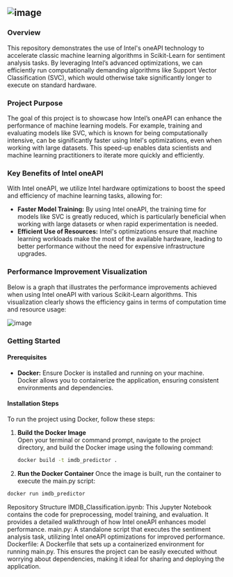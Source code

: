 ## ![image](https://github.com/user-attachments/assets/f4bea3b5-25a7-4065-bb9a-b40574d777a3)

### Overview

This repository demonstrates the use of Intel's oneAPI technology to accelerate classic machine learning algorithms in Scikit-Learn for sentiment analysis tasks. By leveraging Intel’s advanced optimizations, we can efficiently run computationally demanding algorithms like Support Vector Classification (SVC), which would otherwise take significantly longer to execute on standard hardware.

### Project Purpose

The goal of this project is to showcase how Intel’s oneAPI can enhance the performance of machine learning models. For example, training and evaluating models like SVC, which is known for being computationally intensive, can be significantly faster using Intel's optimizations, even when working with large datasets. This speed-up enables data scientists and machine learning practitioners to iterate more quickly and efficiently.

### Key Benefits of Intel oneAPI

With Intel oneAPI, we utilize Intel hardware optimizations to boost the speed and efficiency of machine learning tasks, allowing for:

- **Faster Model Training:** By using Intel oneAPI, the training time for models like SVC is greatly reduced, which is particularly beneficial when working with large datasets or when rapid experimentation is needed.
- **Efficient Use of Resources:** Intel's optimizations ensure that machine learning workloads make the most of the available hardware, leading to better performance without the need for expensive infrastructure upgrades.

### Performance Improvement Visualization

Below is a graph that illustrates the performance improvements achieved when using Intel oneAPI with various Scikit-Learn algorithms. This visualization clearly shows the efficiency gains in terms of computation time and resource usage:

![image](https://github.com/user-attachments/assets/802497c2-7408-425c-a205-d2f2a0b6316b)

### Getting Started

#### Prerequisites

- **Docker:** Ensure Docker is installed and running on your machine. Docker allows you to containerize the application, ensuring consistent environments and dependencies.

#### Installation Steps
To run the project using Docker, follow these steps:

1. **Build the Docker Image**  
   Open your terminal or command prompt, navigate to the project directory, and build the Docker image using the following command:

   ```bash
   docker build -t imdb_predictor . 

2. **Run the Docker Container**
Once the image is built, run the container to execute the main.py script:

```bash
docker run imdb_predictor
```
Repository Structure
IMDB_Classification.ipynb: This Jupyter Notebook contains the code for preprocessing, model training, and evaluation. It provides a detailed walkthrough of how Intel oneAPI enhances model performance.
main.py: A standalone script that executes the sentiment analysis task, utilizing Intel oneAPI optimizations for improved performance.
Dockerfile: A Dockerfile that sets up a containerized environment for running main.py. This ensures the project can be easily executed without worrying about dependencies, making it ideal for sharing and deploying the application.

